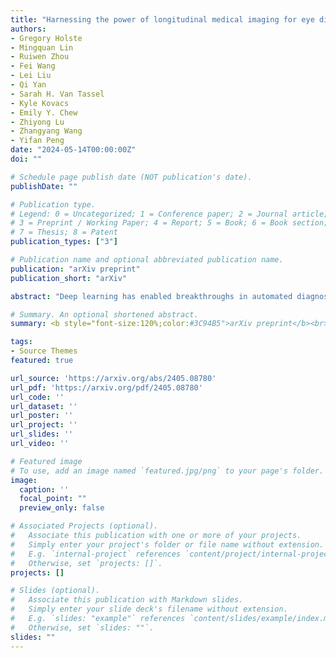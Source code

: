```yaml
---
title: "Harnessing the power of longitudinal medical imaging for eye disease prognosis using Transformer-based sequence modeling"
authors:
- Gregory Holste
- Mingquan Lin
- Ruiwen Zhou
- Fei Wang
- Lei Liu
- Qi Yan
- Sarah H. Van Tassel
- Kyle Kovacs
- Emily Y. Chew
- Zhiyong Lu
- Zhangyang Wang
- Yifan Peng
date: "2024-05-14T00:00:00Z"
doi: ""

# Schedule page publish date (NOT publication's date).
publishDate: ""

# Publication type.
# Legend: 0 = Uncategorized; 1 = Conference paper; 2 = Journal article;
# 3 = Preprint / Working Paper; 4 = Report; 5 = Book; 6 = Book section;
# 7 = Thesis; 8 = Patent
publication_types: ["3"]

# Publication name and optional abbreviated publication name.
publication: "arXiv preprint"
publication_short: "arXiv"

abstract: "Deep learning has enabled breakthroughs in automated diagnosis from medical imaging, with many successful applications in ophthalmology. However, standard medical image classification approaches only assess disease presence at the time of acquisition, neglecting the common clinical setting of longitudinal imaging. For slow, progressive eye diseases like age-related macular degeneration (AMD) and primary open-angle glaucoma (POAG), patients undergo repeated imaging over time to track disease progression and forecasting the future risk of developing disease is critical to properly plan treatment. Our proposed Longitudinal Transformer for Survival Analysis (LTSA) enables dynamic disease prognosis from longitudinal medical imaging, modeling the time to disease from sequences of fundus photography images captured over long, irregular time periods. Using longitudinal imaging data from the Age-Related Eye Disease Study (AREDS) and Ocular Hypertension Treatment Study (OHTS), LTSA significantly outperformed a single-image baseline in 19/20 head-to-head comparisons on late AMD prognosis and 18/20 comparisons on POAG prognosis. A temporal attention analysis also suggested that, while the most recent image is typically the most influential, prior imaging still provides additional prognostic value. "

# Summary. An optional shortened abstract.
summary: <b style="font-size:120%;color:#3C94B5">arXiv preprint</b><br> Automated eye disease prognosis by survival analysis from longitudinal medical imaging.

tags:
- Source Themes
featured: true

url_source: 'https://arxiv.org/abs/2405.08780'
url_pdf: 'https://arxiv.org/pdf/2405.08780'
url_code: ''
url_dataset: ''
url_poster: ''
url_project: ''
url_slides: ''
url_video: ''

# Featured image
# To use, add an image named `featured.jpg/png` to your page's folder.
image:
  caption: ''
  focal_point: ""
  preview_only: false

# Associated Projects (optional).
#   Associate this publication with one or more of your projects.
#   Simply enter your project's folder or file name without extension.
#   E.g. `internal-project` references `content/project/internal-project/index.md`.
#   Otherwise, set `projects: []`.
projects: []

# Slides (optional).
#   Associate this publication with Markdown slides.
#   Simply enter your slide deck's filename without extension.
#   E.g. `slides: "example"` references `content/slides/example/index.md`.
#   Otherwise, set `slides: ""`.
slides: ""
---
```

